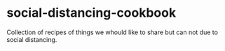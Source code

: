 # social-distancing-cookbook
Collection of recipes of things we whould like to share but can not due to social distancing.
